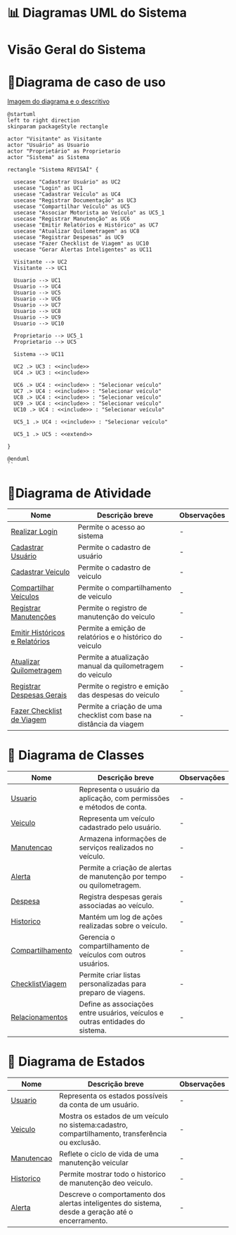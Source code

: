 # 📊 Diagramas UML do Sistema

# Visão Geral do Sistema

# 🔹Diagrama de caso de uso

[Imagem do diagrama e o descritivo](./casoDeUso/UC_Diagrama_VisaoGeral.md) 

```puml
@startuml
left to right direction
skinparam packageStyle rectangle

actor "Visitante" as Visitante
actor "Usuário" as Usuario
actor "Proprietário" as Proprietario
actor "Sistema" as Sistema

rectangle "Sistema REVISAÍ" {

  usecase "Cadastrar Usuário" as UC2
  usecase "Login" as UC1
  usecase "Cadastrar Veículo" as UC4
  usecase "Registrar Documentação" as UC3
  usecase "Compartilhar Veículo" as UC5
  usecase "Associar Motorista ao Veículo" as UC5_1
  usecase "Registrar Manutenção" as UC6
  usecase "Emitir Relatórios e Histórico" as UC7
  usecase "Atualizar Quilometragem" as UC8
  usecase "Registrar Despesas" as UC9
  usecase "Fazer Checklist de Viagem" as UC10
  usecase "Gerar Alertas Inteligentes" as UC11

  Visitante --> UC2
  Visitante --> UC1

  Usuario --> UC1
  Usuario --> UC4
  Usuario --> UC5
  Usuario --> UC6
  Usuario --> UC7
  Usuario --> UC8
  Usuario --> UC9
  Usuario --> UC10

  Proprietario --> UC5_1
  Proprietario --> UC5

  Sistema --> UC11

  UC2 .> UC3 : <<include>>
  UC4 .> UC3 : <<include>>

  UC6 .> UC4 : <<include>> : "Selecionar veículo"
  UC7 .> UC4 : <<include>> : "Selecionar veículo"
  UC8 .> UC4 : <<include>> : "Selecionar veículo"
  UC9 .> UC4 : <<include>> : "Selecionar veículo"
  UC10 .> UC4 : <<include>> : "Selecionar veículo"

  UC5_1 .> UC4 : <<include>> : "Selecionar veículo"

  UC5_1 .> UC5 : <<extend>>

}

@enduml
``
```

# 🔹Diagrama de Atividade

| Nome                               | Descrição breve             | Observações |
| ---------------------------------- | --------------------------- | ----------- |
| [Realizar Login](./atividade/UC_login.md) | Permite o acesso ao sistema | -           |
| [Cadastrar Usuário](./atividade/UC_Cadastro_Usuário.md) | Permite o cadastro de usuário | -           |
| [Cadastrar Veiculo](./atividade/UC_Cadastro_Veículo.md) | Permite o cadastro de veiculo | -           |
| [Compartilhar Veículos](./atividade/UC_Compartilhar_Veículo.md) | Permite o compartilhamento de veiculo | -           |
| [Registrar Manutenções](./atividade/UC_Manutenção.md) | Permite o registro de manutenção do veiculo | -           |
| [Emitir Históricos e Relatórios](./atividade/UC_Emitir_Relatório.md) | Permite a emição de relatórios e o histórico do veiculo | -           |
| [Atualizar Quilometragem](./atividade/UC_Quilometragem.md) | Permite a atualização manual da quilometragem do veiculo | -           |
| [Registrar Despesas Gerais](./atividade/UC_Registro_Despesas.md) | Permite o registro e emição das despesas do veiculo | -           |
| [Fazer Checklist de Viagem](./atividade/UC_Checklist.md) | Permite a criação de uma checklist com base na distância da viagem | -           |


# 🔹 Diagrama de Classes

| Nome                                     | Descrição breve                                               | Observações |
|------------------------------------------|----------------------------------------------------------------|-------------|
| [Usuario](./classe/CL_Usuario.md)               | Representa o usuário da aplicação, com permissões e métodos de conta. | -           |
| [Veiculo](./classe/CL_Veiculo.md)               | Representa um veículo cadastrado pelo usuário.                 | -           |
| [Manutencao](./classe/CL_Manutencao.md)        | Armazena informações de serviços realizados no veículo.       | -           |
| [Alerta](./classe/CL_Alerta.md)                 | Permite a criação de alertas de manutenção por tempo ou quilometragem. | -           |
| [Despesa](./classe/CL_Despesa.md)               | Registra despesas gerais associadas ao veículo.               | -           |
| [Historico](./classe/CL_Historico.md)           | Mantém um log de ações realizadas sobre o veículo.            | -           |
| [Compartilhamento](./classe/CL_Compartilhamento.md) | Gerencia o compartilhamento de veículos com outros usuários.   | -           |
| [ChecklistViagem](./classe/CL_Checklist.md)     | Permite criar listas personalizadas para preparo de viagens.   | -           |
| [Relacionamentos](./classe/CL_Relacionamentos.md) | Define as associações entre usuários, veículos e outras entidades do sistema. | -           |


# 🔹 Diagrama de Estados

| Nome                                     | Descrição breve                                               | Observações |
|------------------------------------------|----------------------------------------------------------------|-------------|
| [Usuario](./estado/DE_usuario.md)               | Representa os estados possíveis da conta de um usuário. | -           |
| [Veiculo](./estado/DE_Veiculo.md)               | Mostra os estados de um veículo no sistema:cadastro, compartilhamento, transferência ou exclusão.         | -           |
| [Manutencao](./estado/DE_Manutencao.md)         | Reflete o ciclo de vida de uma manutenção veicular      | -           |
| [Historico](./estado/DE_H_Manutencao.md)        | Permite mostrar todo o historico de manutenção deo veiculo. | -           |
| [Alerta](./estado/DE_AL_Manutencao.md)          | Descreve o comportamento dos alertas inteligentes do sistema, desde a geração até o encerramento. | -           |

